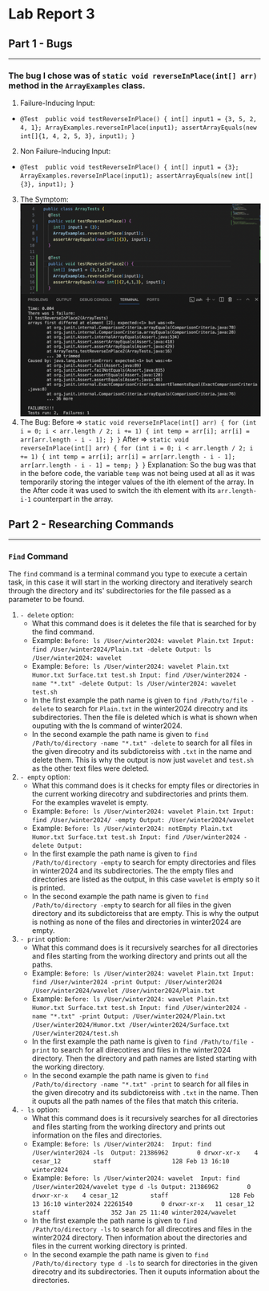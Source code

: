 # Lab Report 3
## Part 1 - Bugs
---
### The bug I chose was of `static void reverseInPlace(int[] arr)` method in the `ArrayExamples` class. 
1. Failure-Inducing Input:
  - `@Test 
	  public void testReverseInPlace() {
      int[] input1 = {3, 5, 2, 4, 1};
      ArrayExamples.reverseInPlace(input1);
      assertArrayEquals(new int[]{1, 4, 2, 5, 3}, input1);
	  }`
2. Non Failure-Inducing Input: 
  - `@Test 
	  public void testReverseInPlace() {
      int[] input1 = {3};
      ArrayExamples.reverseInPlace(input1);
      assertArrayEquals(new int[]{3}, input1);
	  }`
3. The Symptom: 
![Image](Lab3_P1.png)
4. The Bug: 
	Before => `static void reverseInPlace(int[] arr) {
    			for (int i = 0; i < arr.length / 2; i += 1) {
      				int temp = arr[i];
      				arr[i] = arr[arr.length - i - 1];
    			}
  		  }`
	After => `static void reverseInPlace(int[] arr) {
    			for (int i = 0; i < arr.length / 2; i += 1) {
      				int temp = arr[i];
      				arr[i] = arr[arr.length - i - 1];
      				arr[arr.length - i - 1] = temp;
    			}
  		  }`
Explanation: So the bug was that in the before code, the variable `temp` was not being used at all as it was temporarily storing the integer values of the ith element of the array. In the After code it was used to switch the ith element with its `arr.length-i-1` counterpart in the array. 

## Part 2 - Researching Commands
---
### `Find` Command
The `find` command is a terminal command you type to execute a certain task, in this case it will start in the working directory and iteratively search through the directory and its' subdirectories for the file passed as a parameter to be found. 
1. `- delete` option:
   	- What this command does is it deletes the file that is searched for by the find command.
   	- Example: `Before: ls /User/winter2024: wavelet Plain.txt
   		    Input: find /User/winter2024/Plain.txt -delete
   	  	    Output: ls /User/winter2024: wavelet`
   	- Example: `Before: ls /User/winter2024: wavelet Plain.txt Humor.txt Surface.txt test.sh
   		    Input: find /User/winter2024 -name "*.txt" -delete
   	  	    Output: ls /User/winter2024: wavelet test.sh`
	- In the first example the path name is given to `find /Path/to/file -delete` to search for `Plain.txt` in the winter2024 		direcotry and its subdirectories. Then the file is deleted which is what is shown when ouputing with the ls command of 			winter2024.
 	- In the second example the path name is given to `find /Path/to/directory -name "*.txt" -delete` to search for all files in the 	given direcotry and its subdictoreiss with `.txt` in the name and delete them. This is why the output is now just `wavelet` and 	`test.sh` as the other text files were deleted.
2. `- empty` option:
   	- What this command does is it checks for empty files or directories in the current working direcotry and subdirectories and 		  prints them. For the examples wavelet is empty. 
   	- Example: `Before: ls /User/winter2024: wavelet Plain.txt
   		    Input: find /User/winter2024/ -empty
   	  	    Output: /User/winter2024/wavelet`
   	- Example: `Before: ls /User/winter2024: notEmpty Plain.txt Humor.txt Surface.txt test.sh
   		    Input: find /User/winter2024 -delete
   	  	    Output: `
	- In the first example the path name is given to `find /Path/to/directory -empty` to search for empty directories and files in 		  winter2024 and its subdirectories. The the empty files and directories are listed as the output, in this case `wavelet` is 		  empty so it is printed. 
 	- In the second example the path name is given to `find /Path/to/directory -empty` to search for all files in the given 		  directory and its subdictoreiss that are empty. This is why the output is nothing as none of the files and directories in 		  winter2024 are empty.
3. `- print` option:
   	- What this command does is it recursively searches for all directories and files starting from the working directory and prints 	  out all the paths.
   	- Example: `Before: ls /User/winter2024: wavelet Plain.txt
   		    Input: find /User/winter2024 -print
   	  	    Output: /User/winter2024
   	  		    /User/winter2024/wavelet
   	  		    /User/winter2024/Plain.txt`
   	- Example: `Before: ls /User/winter2024: wavelet Plain.txt Humor.txt Surface.txt test.sh
   		    Input: find /User/winter2024 -name "*.txt" -print
   	  	    Output: /User/winter2024/Plain.txt
   	  		    /User/winter2024/Humor.txt
   	  		    /User/winter2024/Surface.txt
   	  		    /User/winter2024/test.sh`
	- In the first example the path name is given to `find /Path/to/file -print` to search for all direcotires and files in the 		  winter2024 directory. Then the directory and path names are listed starting with the working directory. 
 	- In the second example the path name is given to `find /Path/to/directory -name "*.txt" -print` to search for all files in the 	  given direcotry and its subdictoreiss with `.txt` in the name. Then it ouputs all the path names of the files that match this 	  criteria.
4. `- ls` option:
   	- What this command does is it recursively searches for all directories and files starting from the working directory and prints 	  out information on the files and directories.
   	- Example: `Before: ls /User/winter2024: 
   		    Input: find /User/winter2024 -ls 
   	  	    Output: 21386962        0 drwxr-xr-x    4 cesar_12         staff                 128 Feb 13 16:10 winter2024`
   	- Example: `Before: ls /User/winter2024: wavelet 
   		    Input: find /User/winter2024/wavelet type d -ls
   	  	    Output: 21386962        0 drwxr-xr-x    4 cesar_12         staff                 128 Feb 13 16:10 winter2024
   	  		    22261540        0 drwxr-xr-x   11 cesar_12         staff                 352 Jan 25 11:40 winter2024/wavelet`
	- In the first example the path name is given to `find /Path/to/directory -ls` to search for all direcotires and files in the 		  winter2024 directory. Then information about the directories and files in the current working directory is printed. 
 	- In the second example the path name is given to `find /Path/to/directory type d -ls` to search for directories in the 	  	  given direcotry and its subdirectories. Then it ouputs information about the directories.
  	


